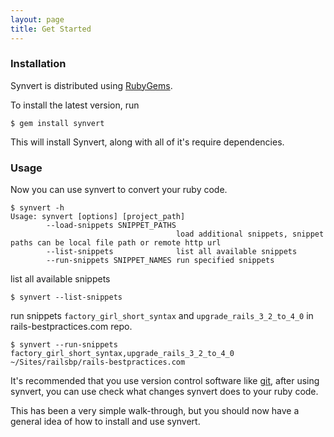 ```yaml
---
layout: page
title: Get Started
---
```


### Installation

Synvert is distributed using [RubyGems][1].

To install the latest version, run

```
$ gem install synvert
```

This will install Synvert, along with all of it's require dependencies.

### Usage

Now you can use synvert to convert your ruby code.

```
$ synvert -h
Usage: synvert [options] [project_path]
        --load-snippets SNIPPET_PATHS
                                     load additional snippets, snippet paths can be local file path or remote http url
        --list-snippets              list all available snippets
        --run-snippets SNIPPET_NAMES run specified snippets
```
list all available snippets

```
$ synvert --list-snippets
```

run snippets `factory_girl_short_syntax` and `upgrade_rails_3_2_to_4_0`
in rails-bestpractices.com repo.

```
$ synvert --run-snippets factory_girl_short_syntax,upgrade_rails_3_2_to_4_0 ~/Sites/railsbp/rails-bestpractices.com
```

It's recommended that you use version control software like [git][2],
after using synvert, you can use check what changes synvert does to
your ruby code.

This has been a very simple walk-through, but you should now have a
general idea of how to install and use synvert.

[1]: https://rubygems.org
[2]: http://git-scm.com/
